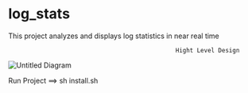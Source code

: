 # log_stats
This project analyzes and displays log statistics in near real time


                                                   Hight Level Design
      
 ![Untitled Diagram](https://user-images.githubusercontent.com/17534654/62660934-2a653280-b978-11e9-80ee-2d248bcd55cb.png)
 
 
Run Project ==> sh install.sh
     
